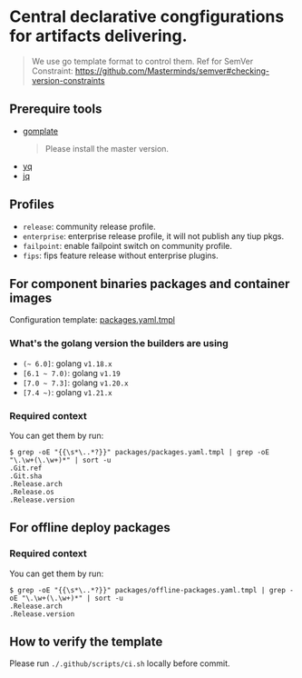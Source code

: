 Central declarative congfigurations for artifacts delivering. 
===

> We use go template format to control them.
> Ref for SemVer Constraint: https://github.com/Masterminds/semver#checking-version-constraints

## Prerequire tools

- [gomplate](https://github.com/hairyhenderson/gomplate) 
  > Please install the master version. 
- [yq](https://github.com/mikefarah/yq)
- [jq](https://jqlang.github.io/jq/download/)

## Profiles

- `release`: community release profile.
- `enterprise`: enterprise release profile, it will not publish any tiup pkgs.
- `failpoint`: enable failpoint switch on community profile.
- `fips`: fips feature release without enterprise plugins.

## For component binaries packages and container images

Configuration template: [packages.yaml.tmpl](./packages.yaml.tmpl)

### What's the golang version the builders are using

- `(~ 6.0]`: golang `v1.18.x`
- `[6.1 ~ 7.0)`: golang `v1.19`
- `[7.0 ~ 7.3]`: golang `v1.20.x`
- `[7.4 ~)`: golang `v1.21.x`

### Required context

You can get them by run:
```console
$ grep -oE "{{\s*\..*?}}" packages/packages.yaml.tmpl | grep -oE "\.\w+(\.\w+)*" | sort -u
.Git.ref
.Git.sha
.Release.arch
.Release.os
.Release.version
```

## For offline deploy packages

### Required context

You can get them by run:
```console
$ grep -oE "{{\s*\..*?}}" packages/offline-packages.yaml.tmpl | grep -oE "\.\w+(\.\w+)*" | sort -u
.Release.arch
.Release.version
```

## How to verify the template

Please run `./.github/scripts/ci.sh` locally before commit.
